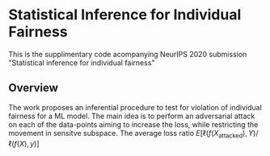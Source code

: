 # Statistical Inference for Individual Fairness

This is the supplimentary code acompanying NeurIPS 2020 submission "Statistical inference for individual fairness"

## Overview

The work proposes an inferential procedure to test for violation of individual fairness for a ML model. The main idea is to perform an adversarial attack on each of the data-points aiming to increase the loss, while restricting the movement in sensitve subspace. The average loss ratio $`E[\ell(f(X_{\text{attacked}}), Y)/\ell(f(X), y)]`$
